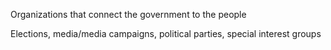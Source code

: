
Organizations that connect the government to the people

Elections, media/media campaigns, political parties, special interest groups


